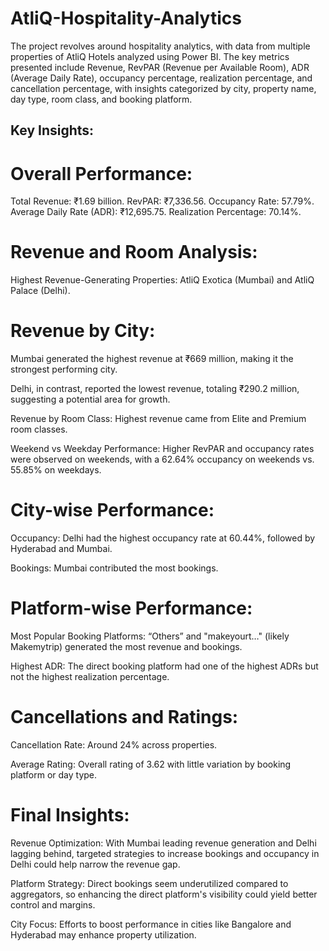 #  AtliQ-Hospitality-Analytics

The project revolves around hospitality analytics, with data from multiple properties of AtliQ Hotels analyzed using Power BI. The key metrics presented include Revenue, RevPAR (Revenue per Available Room), ADR (Average Daily Rate), occupancy percentage, realization percentage, and cancellation percentage, with insights categorized by city, property name, day type, room class, and booking platform.

## Key Insights:

# Overall Performance:

Total Revenue: ₹1.69 billion.
RevPAR: ₹7,336.56.
Occupancy Rate: 57.79%.
Average Daily Rate (ADR): ₹12,695.75.
Realization Percentage: 70.14%.


# Revenue and Room Analysis:

Highest Revenue-Generating Properties: AtliQ Exotica (Mumbai) and AtliQ Palace (Delhi).

# Revenue by City:
Mumbai generated the highest revenue at ₹669 million, making it the strongest performing city.

Delhi, in contrast, reported the lowest revenue, totaling ₹290.2 million, suggesting a potential area for growth.

Revenue by Room Class: Highest revenue came from Elite and Premium room classes.

Weekend vs Weekday Performance: Higher RevPAR and occupancy rates were observed on weekends, with a 62.64% occupancy on weekends vs. 55.85% on weekdays.

# City-wise Performance:

Occupancy: Delhi had the highest occupancy rate at 60.44%, followed by Hyderabad and Mumbai.

Bookings: Mumbai contributed the most bookings.

# Platform-wise Performance:

Most Popular Booking Platforms: “Others” and "makeyourt…" (likely Makemytrip) generated the most revenue and bookings.

Highest ADR: The direct booking platform had one of the highest ADRs but not the highest realization percentage.

# Cancellations and Ratings:

Cancellation Rate: Around 24% across properties.

Average Rating: Overall rating of 3.62 with little variation by booking platform or day type.

# Final Insights:
Revenue Optimization: With Mumbai leading revenue generation and Delhi lagging behind, targeted strategies to increase bookings and occupancy in Delhi could help narrow the revenue gap.

Platform Strategy: Direct bookings seem underutilized compared to aggregators, so enhancing the direct platform's visibility could yield better control and margins.

City Focus: Efforts to boost performance in cities like Bangalore and Hyderabad may enhance property utilization.
